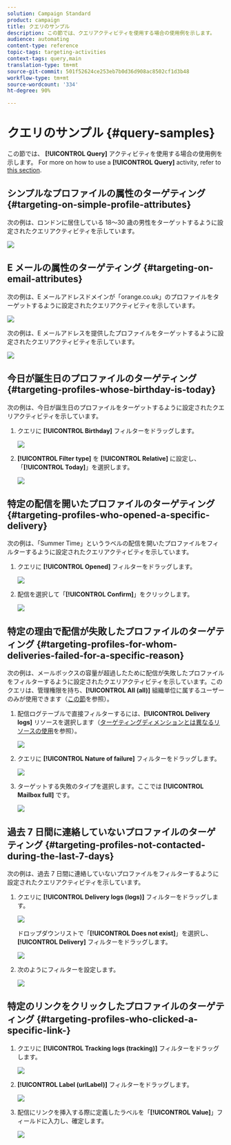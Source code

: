 ```yaml
---
solution: Campaign Standard
product: campaign
title: クエリのサンプル
description: この節では、クエリアクティビティを使用する場合の使用例を示します。
audience: automating
content-type: reference
topic-tags: targeting-activities
context-tags: query,main
translation-type: tm+mt
source-git-commit: 501f52624ce253eb7b0d36d908ac8502cf1d3b48
workflow-type: tm+mt
source-wordcount: '334'
ht-degree: 90%

---
```



# クエリのサンプル {#query-samples}

この節では、 **[!UICONTROL Query]** アクティビティを使用する場合の使用例を示します。 For more on how to use a **[!UICONTROL Query]** activity, refer to [this section](../../automating/using/query.md).

## シンプルなプロファイルの属性のターゲティング {#targeting-on-simple-profile-attributes}

次の例は、ロンドンに居住している 18～30 歳の男性をターゲットするように設定されたクエリアクティビティを示しています。

![](assets/query_sample_1.png)

## E メールの属性のターゲティング {#targeting-on-email-attributes}

次の例は、E メールアドレスドメインが「orange.co.uk」のプロファイルをターゲットするように設定されたクエリアクティビティを示しています。

![](assets/query_sample_emaildomain.png)

次の例は、E メールアドレスを提供したプロファイルをターゲットするように設定されたクエリアクティビティを示しています。

![](assets/query_sample_emailnotempty.png)

## 今日が誕生日のプロファイルのターゲティング {#targeting-profiles-whose-birthday-is-today}

次の例は、今日が誕生日のプロファイルをターゲットするように設定されたクエリアクティビティを示しています。

1. クエリに **[!UICONTROL Birthday]** フィルターをドラッグします。

   ![](assets/query_sample_birthday.png)

1. **[!UICONTROL Filter type]** を **[!UICONTROL Relative]** に設定し、「**[!UICONTROL Today]**」を選択します。

   ![](assets/query_sample_birthday2.png)

## 特定の配信を開いたプロファイルのターゲティング {#targeting-profiles-who-opened-a-specific-delivery}

次の例は、「Summer Time」というラベルの配信を開いたプロファイルをフィルターするように設定されたクエリアクティビティを示しています。

1. クエリに **[!UICONTROL Opened]** フィルターをドラッグします。

   ![](assets/query_sample_opened.png)

1. 配信を選択して「**[!UICONTROL Confirm]**」をクリックします。

   ![](assets/query_sample_opened2.png)

## 特定の理由で配信が失敗したプロファイルのターゲティング {#targeting-profiles-for-whom-deliveries-failed-for-a-specific-reason}

次の例は、メールボックスの容量が超過したために配信が失敗したプロファイルをフィルターするように設定されたクエリアクティビティを示しています。このクエリは、管理権限を持ち、**[!UICONTROL All (all)]** 組織単位に属するユーザーのみが使用できます（[この節](../../administration/using/organizational-units.md)を参照）。

1. 配信ログテーブルで直接フィルターするには、**[!UICONTROL Delivery logs]** リソースを選択します（[ターゲティングディメンションとは異なるリソースの使用](../../automating/using/using-resources-different-from-targeting-dimensions.md)を参照）。

   ![](assets/query_sample_failure1.png)

1. クエリに **[!UICONTROL Nature of failure]** フィルターをドラッグします。

   ![](assets/query_sample_failure2.png)

1. ターゲットする失敗のタイプを選択します。ここでは **[!UICONTROL Mailbox full]** です。

   ![](assets/query_sample_failure3.png)

## 過去 7 日間に連絡していないプロファイルのターゲティング {#targeting-profiles-not-contacted-during-the-last-7-days}

次の例は、過去 7 日間に連絡していないプロファイルをフィルターするように設定されたクエリアクティビティを示しています。

1. クエリに **[!UICONTROL Delivery logs (logs)]** フィルターをドラッグします。

   ![](assets/query_sample_7days.png)

   ドロップダウンリストで「**[!UICONTROL Does not exist]**」を選択し、**[!UICONTROL Delivery]** フィルターをドラッグします。

   ![](assets/query_sample_7days1.png)

1. 次のようにフィルターを設定します。

   ![](assets/query_sample_7days2.png)

## 特定のリンクをクリックしたプロファイルのターゲティング {#targeting-profiles-who-clicked-a-specific-link-}

1. クエリに **[!UICONTROL Tracking logs (tracking)]** フィルターをドラッグします。

   ![](assets/query_sample_trackinglogs.png)

1. **[!UICONTROL Label (urlLabel)]** フィルターをドラッグします。

   ![](assets/query_sample_trackinglogs2.png)

1. 配信にリンクを挿入する際に定義したラベルを「**[!UICONTROL Value]**」フィールドに入力し、確定します。

   ![](assets/query_sample_trackinglogs3.png)
